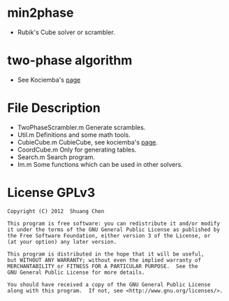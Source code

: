 # min2phase
- Rubik's Cube solver or scrambler.

# two-phase algorithm
- See Kociemba's [page](http://kociemba.org/cube.htm)

# File Description
- TwoPhaseScrambler.m  Generate scrambles.
- Util.m  Definitions and some math tools.
- CubieCube.m  CubieCube, see kociemba's [page](http://kociemba.org/math/cubielevel.htm).
- CoordCube.m  Only for generating tables.
- Search.m  Search program.
- Im.m  Some functions which can be used in other solvers.

# License GPLv3

    Copyright (C) 2012  Shuang Chen

    This program is free software: you can redistribute it and/or modify
    it under the terms of the GNU General Public License as published by
    the Free Software Foundation, either version 3 of the License, or
    (at your option) any later version.

    This program is distributed in the hope that it will be useful,
    but WITHOUT ANY WARRANTY; without even the implied warranty of
    MERCHANTABILITY or FITNESS FOR A PARTICULAR PURPOSE.  See the
    GNU General Public License for more details.

    You should have received a copy of the GNU General Public License
    along with this program.  If not, see <http://www.gnu.org/licenses/>.
